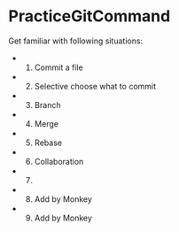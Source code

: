# PracticeGitCommand


Get familiar with following situations:
- 1. Commit a file
- 2. Selective choose what to commit
- 3. Branch
- 4. Merge
- 5. Rebase
- 6. Collaboration 
- 7. 
- 8. Add by Monkey
- 9. Add by Monkey
